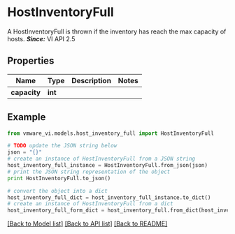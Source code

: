 # HostInventoryFull

A HostInventoryFull is thrown if the inventory has reach the max capacity of hosts.  ***Since:*** VI API 2.5 

## Properties
Name | Type | Description | Notes
------------ | ------------- | ------------- | -------------
**capacity** | **int** |  | 

## Example

```python
from vmware_vi.models.host_inventory_full import HostInventoryFull

# TODO update the JSON string below
json = "{}"
# create an instance of HostInventoryFull from a JSON string
host_inventory_full_instance = HostInventoryFull.from_json(json)
# print the JSON string representation of the object
print HostInventoryFull.to_json()

# convert the object into a dict
host_inventory_full_dict = host_inventory_full_instance.to_dict()
# create an instance of HostInventoryFull from a dict
host_inventory_full_form_dict = host_inventory_full.from_dict(host_inventory_full_dict)
```
[[Back to Model list]](../README.md#documentation-for-models) [[Back to API list]](../README.md#documentation-for-api-endpoints) [[Back to README]](../README.md)


